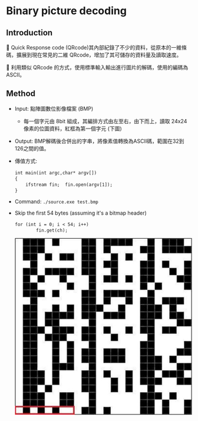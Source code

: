 # Binary picture decoding
## Introduction

:small_blue_diamond: Quick Response code (QRcode)其內部紀錄了不少的資料，從原本的一維條碼，擴展到現在常見的二維 QRcode，增加了其可儲存的資料量及讀取速度。

:small_blue_diamond: 利用類似 QRcode 的方式，使用標準輸入輸出進行圖片的解碼，使用的編碼為ASCII。

## Method
- Input: 點陣圖數位影像檔案 (BMP)
    - 每一個字元由 8bit 組成，其編排方式由左至右，由下而上，讀取 24x24 像素的位圖資料，紅框為第一個字元 (下圖)



- Output: BMP解碼後合併出的字串，將像素值轉換為ASCII碼，範圍在32到126之間的值。
- 傳值方式: 
    ```
    int main(int argc,char* argv[])
    {
        ifstream fin;  fin.open(argv[1]);
    }
    ```
- Command: `./source.exe test.bmp`
- Skip the first 54 bytes (assuming it's a bitmap header)
    ```
    for (int i = 0; i < 54; i++)
            fin.get(ch);
    ```
  ![](https://github.com/jaifenny/Binary_picture_decoding/blob/main/picture/1.jpg)
